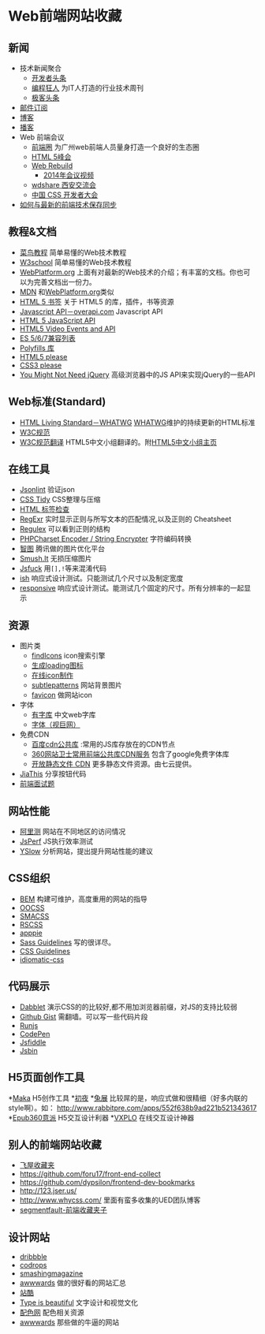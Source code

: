 # Web前端网站收藏
## 新闻
* 技术新闻聚合
    * [开发者头条](http://toutiao.io/)
    * [编程狂人](http://www.tuicool.com/mags) 为IT人打造的行业技术周刊
    * [极客头条](http://geek.csdn.net/)
* [邮件订阅](mail-subscribe.md)
* [博客](blog.md)
* [播客](podcast.md)
* Web 前端会议
    * [前端圈](http://fequan.com/) 为广州web前端人员量身打造一个良好的生态圈
    * [HTML 5峰会](http://www.html5dw.com/)
    * [Web Rebuild](http://www.webrebuild.org/)
        * [2014年会议视频](http://daxue.qq.com/content/online/id/1669)
    * [wdshare 西安交流会](http://www.wdshare.org/)
    * [中国 CSS 开发者大会](http://css.w3ctech.com/)
* [如何与最新的前端技术保存同步](http://uptodate.frontendrescue.org/)

## 教程&文档
* [菜鸟教程](http://www.w3cschool.cc/) 简单易懂的Web技术教程
* [W3school](http://www.w3school.com.cn/) 简单易懂的Web技术教程
* [WebPlatform.org](http://docs.webplatform.org/) 上面有对最新的Web技术的介绍；有丰富的文档。你也可以为完善文档出一份力。
* [MDN](https://developer.mozilla.org/en-US/) 和[WebPlatform.org](http://docs.webplatform.org/)类似
* [HTML 5 书签](http://html5bookmarks.com/) 关于 HTML5 的库，插件，书等资源
* [Javascript API－overapi.com](http://overapi.com/javascript/) Javascript API
* [HTML 5 JavaScript API](http://html5index.org/)
* [HTML5 Video Events and API](http://www.w3.org/2010/05/video/mediaevents.html)
* [ES 5/6/7兼容列表](http://kangax.github.io/compat-table/)
* [Polyfills 库](https://github.com/Modernizr/Modernizr/wiki/HTML5-Cross-browser-Polyfills)
* [HTML5 please](http://html5please.com)
* [CSS3 please](http://css3please.com/)
* [You Might Not Need jQuery](https://github.com/HubSpot/YouMightNotNeedjQuery) 高级浏览器中的JS API来实现jQuery的一些API

## Web标准(Standard)
* [HTML Living Standard－WHATWG](http://www.whatwg.org/specs/web-apps/current-work/multipage/introduction.html) [WHATWG](http://en.wikipedia.org/wiki/WHATWG)维护的持续更新的HTML标准
* [W3C规范](http://www.w3.org/standards/)
* [W3C规范翻译](http://www.w3.org/html/ig/zh/wiki/%E7%BF%BB%E8%AF%91) HTML5中文小组翻译的。附[HTML5中文小组主页](http://www.w3.org/html/ig/zh/wiki/Main_Page)

## 在线工具
* [Jsonlint](http://jsonlint.com/) 验证json
* [CSS Tidy](http://www.css88.com/tool/csstidy/) CSS整理与压缩
* [HTML 标签检查](http://i.links.cn/checkhtmltag.asp)
* [RegExr](http://gskinner.com/RegExr/) 实时显示正则与所写文本的匹配情况,以及正则的 Cheatsheet
* [Regulex](http://jex.im/regulex/#!embed=false&flags=&re=%5E(a%7Cb)(%5Cd)*%3F%24) 可以看到正则的结构
* [PHPCharset Encoder / String Encrypter](http://yehg.net/encoding/index.php) 字符编码转换
* [智图](http://zhitu.tencent.com/) 腾讯做的图片优化平台
* [Smush.It](http://www.smushit.com/ysmush.it/) 无损压缩图片
* [Jsfuck](http://www.jsfuck.com/) 用`[],!`等来混淆代码
* [ish](http://bradfrostweb.com/demo/ish/#) 响应式设计测试。只能测试几个尺寸以及制定宽度
* [responsive](http://mattkersley.com/responsive/) 响应式设计测试。能测试几个固定的尺寸。所有分辨率的一起显示

## 资源
* 图片类
    * [findIcons](http://findicons.com/ ) icon搜索引擎
    * [生成loading图标](http://preloaders.net/)
    * [在线icon制作](http://www.xiconeditor.com/)
    * [subtlepatterns](http://subtlepatterns.com/)  网站背景图片
    * [favicon](http://www.favicon.cc/) 做网站icon
* 字体
    * [有字库](www.youziku.com) 中文web字库
    * [字体（视巨网）](http://www.ssjee.com/forum.php?mod=forumdisplay&fid=55&filter=typeid&typeid=12&sortid=6)
* 免费CDN
    * [百度cdn公共库](http://developer.baidu.com/wiki/index.php?title=docs/cplat/libs/ ) :常用的JS库存放在的CDN节点
    * [360网站卫士常用前端公共库CDN服务](http://libs.useso.com/) 包含了google免费字体库
    * [开放静态文件 CDN](http://staticfile.org/) 更多静态文件资源。由七云提供。
* [JiaThis](http://www.jiathis.com/) 分享按钮代码
* [前端面试题](https://github.com/darcyclarke/Front-end-Developer-Interview-Questions)

## 网站性能
* [阿里测](http://alibench.com/) 网站在不同地区的访问情况
* [JsPerf](http://jsperf.com/) JS执行效率测试
* [YSlow](http://yslow.org/) 分析网站，提出提升网站性能的建议

## CSS组织
* [BEM](http://bem.info/method/) 构建可维护，高度重用的网站的指导
* [OOCSS](https://github.com/stubbornella/oocss/wiki)
* [SMACSS](https://smacss.com/)
* [RSCSS](https://github.com/rstacruz/rscss)
* [apppie](http://www.apppie.org)
* [Sass Guidelines](http://sass-guidelin.es/) 写的很详尽。
* [CSS Guidelines](http://cssguidelin.es/)
* [idiomatic-css](https://github.com/necolas/idiomatic-css)


## 代码展示
* [Dabblet](http://dabblet.com/) 演示CSS的的比较好,都不用加浏览器前缀，对JS的支持比较弱
* [Github Gist](https://gist.github.com/) 需翻墙。可以写一些代码片段
* [Runjs](http://runjs.cn/)
* [CodePen](http://codepen.io/)
* [Jsfiddle](http://jsfiddle.net/)
* [Jsbin](http://jsbin.com/)

## H5页面创作工具
*[Maka](http://www.maka.im/home/case.html) H5创作工具
*[初夜](http://chuye.cloud7.com.cn/)
*[兔展](http://www.rabbitpre.com) 比较屌的是，响应式做和很精细（好多内联的style啊）。如： http://www.rabbitpre.com/apps/552f638b9ad221b521343617
*[Epub360意派](http://www.epub360.com/) H5交互设计利器
*[VXPLO](http://www.vxplo.cn/home) 在线交互设计神器


## 别人的前端网站收藏
* [飞屋收藏夹](http://www.ifeiwu.com/urls.php)
* https://github.com/foru17/front-end-collect
* https://github.com/dypsilon/frontend-dev-bookmarks
* http://123.jser.us/
* http://www.whycss.com/ 里面有蛮多收集的UED团队博客
* [segmentfault-前端收藏夹子](http://segmentfault.com/bookmark/1230000000679245)

## 设计网站
* [dribbble](https://dribbble.com/)
* [codrops](http://tympanus.net/codrops/)
* [smashingmagazine](http://www.smashingmagazine.com/tag/web-design/)
* [awwwards](http://www.awwwards.com/) 做的很好看的网站汇总
* [站酷](http://www.zcool.com.cn/)
* [Type is beautiful](http://www.typeisbeautiful.com/) 文字设计和视觉文化
* [配色网](http://www.peise.net/tools/web/) 配色相关资源
* [awwwards](http://www.awwwards.com/) 那些做的牛逼的网站